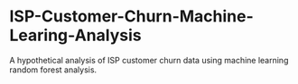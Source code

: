 # ISP-Customer-Churn-Machine-Learing-Analysis
A hypothetical analysis of ISP customer churn data using machine learning random forest analysis.

